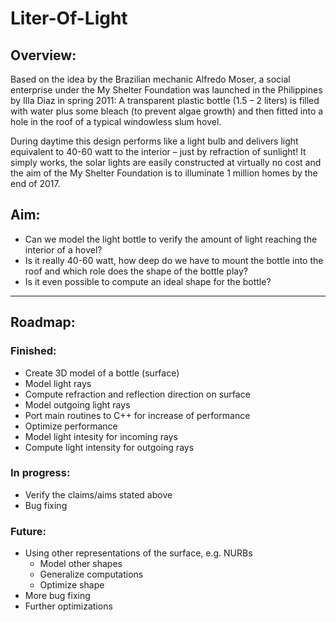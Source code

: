 # Liter-Of-Light
## Overview:
Based on the idea by the Brazilian mechanic Alfredo Moser, a social enterprise under the My Shelter Foundation was launched in the Philippines by Illa Diaz in spring 2011: A transparent plastic bottle (1.5 – 2 liters) is filled with water plus some bleach (to prevent algae growth) and then fitted into a hole in the roof of a typical windowless slum hovel.

During daytime this design performs like a light bulb and delivers light equivalent to 40-60 watt to the interior – just by refraction of sunlight! It simply works, the solar lights are easily constructed at virtually no cost and the aim of the My Shelter Foundation is to illuminate 1 million homes by the end of 2017. 

## Aim:
+ Can we model the light bottle to verify the amount of light reaching the interior of a hovel? 
+ Is it really 40-60 watt, how deep do we have to mount the bottle into the roof and which role does the shape of the bottle play? 
+ Is it even possible to compute an ideal shape for the bottle? 

***

## Roadmap:
### Finished:
+ Create 3D model of a bottle (surface)
+ Model light rays
+ Compute refraction and reflection direction on surface
+ Model outgoing light rays
+ Port main routines to C++ for increase of performance
+ Optimize performance
+ Model light intesity for incoming rays
+ Compute light intensity for outgoing rays

### In progress:
+ Verify the claims/aims stated above
+ Bug fixing

### Future:
+ Using other representations of the surface, e.g. NURBs
    + Model other shapes
    + Generalize computations
    + Optimize shape
+ More bug fixing
+ Further optimizations
